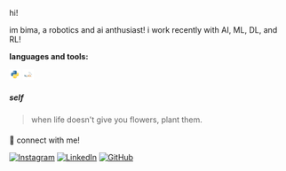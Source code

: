 hi!

im bima, a robotics and ai anthusiast! i work recently with AI, ML, DL, and RL! 

**languages and tools:**  

<code><img height="20" src="https://raw.githubusercontent.com/github/explore/80688e429a7d4ef2fca1e82350fe8e3517d3494d/topics/python/python.png"></code>
<code><img height="20" src="https://raw.githubusercontent.com/github/explore/80688e429a7d4ef2fca1e82350fe8e3517d3494d/topics/mysql/mysql.png"></code>

##### self

> when life doesn't give you flowers, plant them.
####
💬 connect with me!

<a href="https://www.instagram.com/bimaaristo/" target="_blank"><img src="https://raw.githubusercontent.com/arturssmirnovs/arturssmirnovs/master/ig.png" alt="Instagram" width="30"></a>
<a href="https://www.linkedin.com/in/bimaaristo/" target="_blank"><img src="https://raw.githubusercontent.com/arturssmirnovs/arturssmirnovs/master/in.png" alt="LinkedIn" width="30"></a>
<a href="https://github.com/sxiera" target="_blank"><img src="https://raw.githubusercontent.com/arturssmirnovs/arturssmirnovs/master/git.png" alt="GitHub" width="30"></a>
